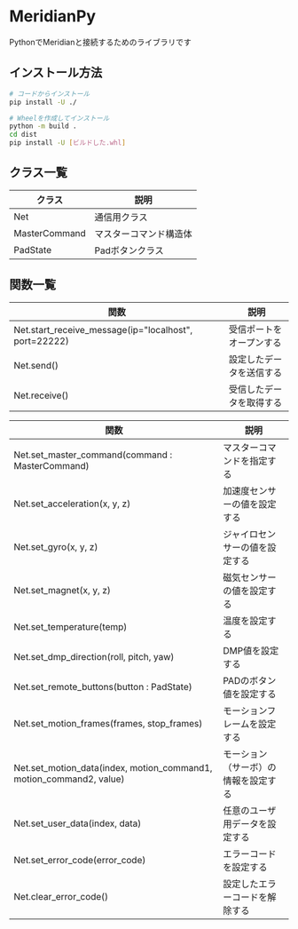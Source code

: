 # MeridianPy

PythonでMeridianと接続するためのライブラリです

## インストール方法

```bash
# コードからインストール
pip install -U ./

# Wheelを作成してインストール
python -m build .
cd dist
pip install -U [ビルドした.whl]
```

## クラス一覧

| クラス        | 説明                   |
| ------------- | ---------------------- |
| Net           | 通信用クラス           |
| MasterCommand | マスターコマンド構造体 |
| PadState      | Padボタンクラス        |

## 関数一覧

| 関数                                                  | 説明                     |
| ----------------------------------------------------- | ------------------------ |
| Net.start_receive_message(ip="localhost", port=22222) | 受信ポートをオープンする |
| Net.send()                                            | 設定したデータを送信する |
| Net.receive()                                         | 受信したデータを取得する |

| 関数                                                                | 説明                                 |
| ------------------------------------------------------------------- | ------------------------------------ |
| Net.set_master_command(command : MasterCommand)                     | マスターコマンドを指定する           |
| Net.set_acceleration(x, y, z)                                       | 加速度センサーの値を設定する         |
| Net.set_gyro(x, y, z)                                               | ジャイロセンサーの値を設定する       |
| Net.set_magnet(x, y, z)                                             | 磁気センサーの値を設定する           |
| Net.set_temperature(temp)                                           | 温度を設定する                       |
| Net.set_dmp_direction(roll, pitch, yaw)                             | DMP値を設定する                      |
| Net.set_remote_buttons(button : PadState)                           | PADのボタン値を設定する              |
| Net.set_motion_frames(frames, stop_frames)                          | モーションフレームを設定する         |
| Net.set_motion_data(index, motion_command1, motion_command2, value) | モーション（サーボ）の情報を設定する |
| Net.set_user_data(index, data)                                      | 任意のユーザ用データを設定する       |
| Net.set_error_code(error_code)                                      | エラーコードを設定する               |
| Net.clear_error_code()                                              | 設定したエラーコードを解除する       |
